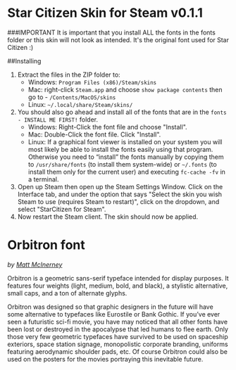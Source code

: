 Star Citizen Skin for Steam v0.1.1
============================

###IMPORTANT
It is important that you install ALL the fonts in the fonts folder or this skin will not look as intended. It's the original font used for Star Citizen :)

##Installing

1. Extract the files in the ZIP folder to:
	- Windows: `Program Files (x86)/Steam/skins`
	- Mac: right-click `Steam.app` and choose `show package contents` then go to - `/Contents/MacOS/skins`
	- Linux: `~/.local/share/Steam/skins/`
2. You should also go ahead and install all of the fonts that are in the `fonts - INSTALL ME FIRST!` folder.
	- Windows: Right-Click the font file and choose "Install".
	- Mac: Double-Click the font file. Click "Install".
	- Linux: If a graphical font viewer is installed on your system you will most likely be able to install the fonts easily using that program. Otherwise you need to “install” the fonts manually by copying them to `/usr/share/fonts` (to install them system-wide) or `~/.fonts` (to install them only for the current user) and executing `fc-cache -fv` in a terminal.
3. Open up Steam then open up the Steam Settings Window. Click on the Interface tab, and under the option that says "Select the skin you wish Steam to use (requires Steam to restart)", click on the dropdown, and select "StarCitizen for Steam".
4. Now restart the Steam client. The skin should now be applied.


Orbitron font
=============
_by [Matt McInerney](http://pixelspread.com)_

Orbitron is a geometric sans-serif typeface intended for display purposes. It features four weights (light, medium, bold, and black), a stylistic alternative, small caps, and a ton of alternate glyphs. 

Orbitron was designed so that graphic designers in the future will have some alternative to typefaces like Eurostile or Bank Gothic. If you’ve ever seen a futuristic sci-fi movie, you have may noticed that all other fonts have been lost or destroyed in the apocalypse that led humans to flee earth. Only those very few geometric typefaces have survived to be used on spaceship exteriors, space station signage, monopolistic corporate branding, uniforms featuring aerodynamic shoulder pads, etc. Of course Orbitron could also be used on the posters for the movies portraying this inevitable future.
